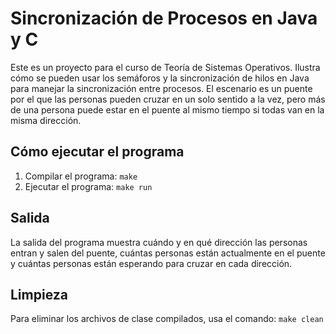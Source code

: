# Sincronización de Procesos en Java y C

Este es un proyecto para el curso de Teoría de Sistemas Operativos. Ilustra cómo se pueden usar los semáforos y la sincronización de hilos en Java para manejar la sincronización entre procesos. El escenario es un puente por el que las personas pueden cruzar en un solo sentido a la vez, pero más de una persona puede estar en el puente al mismo tiempo si todas van en la misma dirección.

## Cómo ejecutar el programa

1. Compilar el programa: `make`
2. Ejecutar el programa: `make run`

## Salida

La salida del programa muestra cuándo y en qué dirección las personas entran y salen del puente, cuántas personas están actualmente en el puente y cuántas personas están esperando para cruzar en cada dirección.

## Limpieza

Para eliminar los archivos de clase compilados, usa el comando: `make clean`
